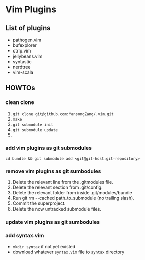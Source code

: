 # Vim Plugins

## List of plugins

* pathogen.vim
* bufexplorer
* ctrlp.vim
* jellybeans.vim
* syntastic
* nerdtree
* vim-scala

## HOWTOs

### clean clone
1. `git clone git@github.com:YansongZang/.vim.git`
2. `make`
2. `git submodule init`
3. `git submodule update`
4.

### add vim plugins as git submodules
`cd bundle && git submodule add <git@git-host:git-repository>`

### remove vim plugins as git sumbodules

1. Delete the relevant line from the .gitmodules file.
2. Delete the relevant section from .git/config.
3. Delete the relevant folder from inside .git/modules/bundle
4. Run git rm --cached path\_to\_submodule (no trailing slash).
5. Commit the superproject.
6. Delete the now untracked submodule files.


### update vim plugins as git sumbodules

### add syntax.vim

* `mkdir syntax` if not yet existed
* download whatever `syntax.vim` file to `syntax` directory
